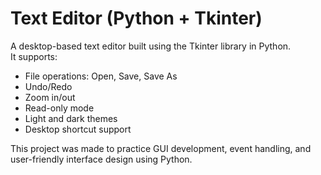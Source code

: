 # Text Editor (Python + Tkinter)

A desktop-based text editor built using the Tkinter library in Python.  
It supports:
- File operations: Open, Save, Save As
- Undo/Redo
- Zoom in/out
- Read-only mode
- Light and dark themes
- Desktop shortcut support

This project was made to practice GUI development, event handling, and user-friendly interface design using Python.